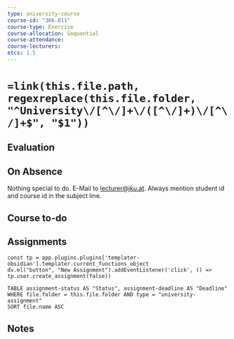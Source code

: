 ```yaml
---
type: university-course
course-id: "366.011"
course-type: Exercise
course-allocation: Sequential
course-attendance: 
course-lecturers: 
etcs: 1.5
---
```

# `=link(this.file.path, regexreplace(this.file.folder, "^University\/[^\/]+\/([^\/]+)\/[^\/]+$", "$1"))`

## Evaluation


## On Absence
Nothing special to do.
E-Mail to lecturer@jku.at.
Always mention student id and course id in the subject line.

## Course to-do


## Assignments

```dataviewjs
const tp = app.plugins.plugins['templater-obsidian'].templater.current_functions_object
dv.el("button", "New Assignment").addEventListener('click', () => tp.user.create_assignment(false))
```

```dataview
TABLE assignment-status AS "Status", assignment-deadline AS "Deadline"
WHERE file.folder = this.file.folder AND type = "university-assignment"
SORT file.name ASC
```

## Notes
